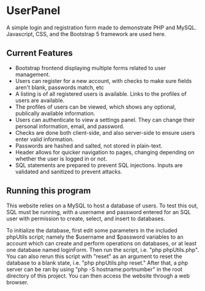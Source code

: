 # UserPanel
A simple login and registration form made to demonstrate PHP and MySQL. Javascript, CSS, and the Bootstrap 5 framework are used here. 

## Current Features
- Bootstrap frontend displaying multiple forms related to user management.
- Users can register for a new account, with checks to make sure fields aren't blank, passwords match, etc
- A listing is of all registered users is available. Links to the profiles of users are available.
- The profiles of users can be viewed, which shows any optional, publically available information.
- Users can authenticate to view a settings panel. They can change their personal information, email, and password.
- Checks are done both client-side, and also server-side to ensure users enter valid information.
- Passwords are hashed and salted, not stored in plain-text.
- Header allows for quicker navigation to pages, changing depending on whether the user is logged in or not.
- SQL statements are prepared to prevent SQL injections. Inputs are validated and sanitized to prevent attacks.

## Running this program
This website relies on a MySQL to host a database of users. To test this out, SQL must be running, with a username and password entered for an SQL user with permission to create, select, and insert to databases.

To initialize the database, first edit some parameters in the included phpUtils script; namely the $username and $password variables to an account which can create and perform operations on databases, or at least one database named loginForm. Then run the script, i.e. "php phpUtils.php". You can also rerun this script with "reset" as an argument to reset the database to a blank state, i.e. "php phpUtils.php reset."
After that, a php server can be ran by using "php -S hostname:portnumber" in the root directory of this project. You can then access the website through a web browser.
